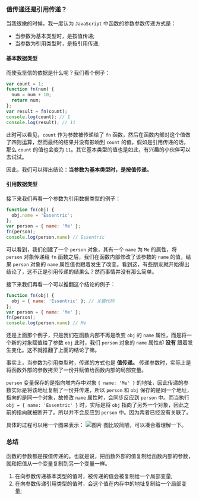 ### 值传递还是引用传递？

当我很嫩的时候，我一度认为 `JavaScript` 中函数的参数参数传递方式是：

* 当参数为基本类型时，是按值传递;
* 当参数为引用类型时，是按引用传递;

#### 基本数据类型

而使我坚信的依据是什么呢？我们看个例子：

```javascript
var count = 1;
function fn(num) {
  num = num + 10;
  return num;
};
var result = fn(count);
console.log(count); // 1
console.log(result); // 11
```

此时可以看见，`count` 作为参数被传递给了 `fn` 函数，然后在函数内部对这个值做了四则运算，然而最终的结果并没有影响到 `count` 的值，假如是引用传递的话，那么 `count` 的值也会变为 `11`。其它基本类型的值也是如此，有兴趣的小伙伴可以去试试。

因此，我们可以得出结论：__当参数为基本类型时，是按值传递。__

#### 引用数据类型

接下来我们再看一个参数为引用数据类型的例子：

```javascript
function fn(obj) {
  obj.name = 'Essentric';
};
var person = { name: 'Me' };
fn(person);
console.log(person.name) // Essentric
```

可以看到，我们创建了一个 `person` 对象，其有一个 `name` 为 `Me` 的属性，将 `person` 对象传递给 `fn` 函数之后，我们在函数内部修改了该参数的 `name` 的值，结果 `person` 对象的 `name` 属性值也跟着发生了改变。看到这，有些朋友就开始得出结论了，这不正是引用传递的结果么？然而事情并没有那么简单。

接下来我们再看一个可以推翻这个结论的例子：

```javascript
function fn(obj) {
  obj = { name: 'Essentric' }; // 关键代码
};
var person = { name: 'Me' };
fn(person);
console.log(person.name) // Me
```

还是上面那个例子，只是我们在函数内部不再是改变 `obj` 的 `name` 属性，而是将一个新的对象赋值给了参数 `obj` 此时，我们 `person` 对象的 `name` 属性却 **没有** 跟着发生变化。这不就推翻了上面的结论了嘛。

事实上，当参数为引用类型时，传递的方式也是 **值传递。** 传递参数时，实际上是将函数外部的参数拷贝了一份并赋值给函数内部的局部变量。

`person` 变量保存的是指向堆内存中对象 `{ name: 'Me' }` 的地址，因此传递的参数实际是将该地址复制了一份并传递，所以 `person` 和 `obj` 保存的是同一个地址，指向的是同一个对象，故修改 `name` 属性时，会同步反应到 `person` 中。而当执行 `obj = { name: 'Essentric' }` 时，实际是将 `obj` 指向了另外一个对象，因此之前的指向就被断开了。所以并不会反应到 `person` 中。因为两者已经没有关联了。

具体的过程可以用一个图来表示：
![图片](/assets/img/byValye.png)
图比较简陋，可以凑合着理解一下。

### 总结

函数的参数都是按值传递的。也就是说，把函数外部的值复制给函数内部的参数，就和把值从一个变量复制到另一个变量一样。

1. 在向参数传递基本类型的值时，被传递的值会被复制给一个局部变量;
2. 在向参数传递引用类型的值时，会这个值在内存中的地址复制给一个局部变量;
